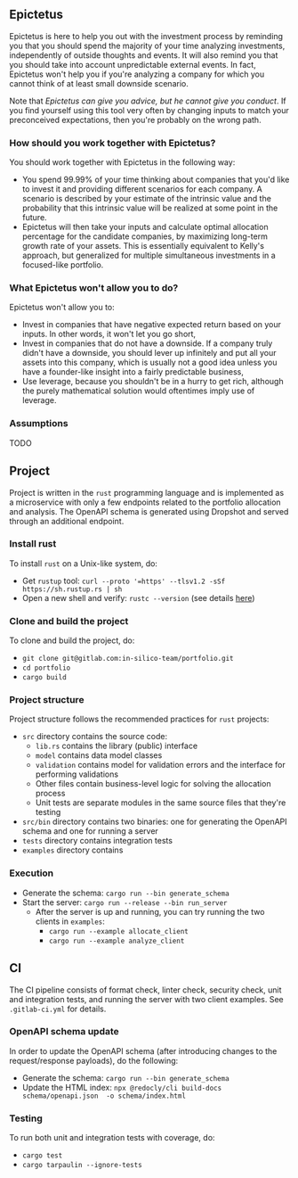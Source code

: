 ## Epictetus

Epictetus is here to help you out with the investment process by reminding you that you should spend the majority of
your time analyzing investments, independently of outside thoughts and events. It will also remind you that you should
take into account unpredictable external events. In fact, Epictetus won't help you if you're analyzing a company for 
which you cannot think of at least small downside scenario.

Note that *Epictetus can give you advice, but he cannot give you conduct*. If you find yourself using this tool very
often by changing inputs to match your preconceived expectations, then you're probably on the wrong path.

### How should you work together with Epictetus?

You should work together with Epictetus in the following way:
- You spend 99.99% of your time thinking about companies that you'd like to invest it and providing different scenarios
  for each company. A scenario is described by your estimate of the intrinsic value and the probability that this
  intrinsic value will be realized at some point in the future.
- Epictetus will then take your inputs and calculate optimal allocation percentage for the candidate companies, by
  maximizing long-term growth rate of your assets. This is essentially equivalent to Kelly's approach, but generalized
  for multiple simultaneous investments in a focused-like portfolio.

### What Epictetus won't allow you to do?

Epictetus won't allow you to:
- Invest in companies that have negative expected return based on your inputs. In other words, it won't let you go
  short,
- Invest in companies that do not have a downside. If a company truly didn't have a downside, you should lever up
  infinitely and put all your assets into this company, which is usually not a good idea unless you have a founder-like
  insight into a fairly predictable business,
- Use leverage, because you shouldn't be in a hurry to get rich, although the purely mathematical solution would
  oftentimes imply use of leverage.

### Assumptions

TODO

## Project

Project is written in the `rust` programming language and is implemented as a microservice with only a few endpoints
related to the portfolio allocation and analysis. The OpenAPI schema is generated using Dropshot and served through an
additional endpoint.

### Install rust

To install `rust` on a Unix-like system, do:
- Get `rustup` tool: `curl --proto '=https' --tlsv1.2 -sSf https://sh.rustup.rs | sh`
- Open a new shell and verify: `rustc --version` (see details [here](https://www.rust-lang.org/tools/install))

### Clone and build the project

To clone and build the project, do:
- `git clone git@gitlab.com:in-silico-team/portfolio.git`
- `cd portfolio`
- `cargo build`

### Project structure

Project structure follows the recommended practices for `rust` projects:
- `src` directory contains the source code:
  - `lib.rs` contains the library (public) interface
  - `model` contains data model classes
  - `validation` contains model for validation errors and the interface for performing validations
  - Other files contain business-level logic for solving the allocation process
  - Unit tests are separate modules in the same source files that they're testing
- `src/bin` directory contains two binaries: one for generating the OpenAPI schema and one for running a server
- `tests` directory contains integration tests
- `examples` directory contains 

### Execution

- Generate the schema: `cargo run --bin generate_schema`
- Start the server: `cargo run --release --bin run_server`
  - After the server is up and running, you can try running the two clients in `examples`:
    - `cargo run --example allocate_client`
    - `cargo run --example analyze_client`

## CI

The CI pipeline consists of format check, linter check, security check, unit and integration tests, and running the
server with two client examples. See `.gitlab-ci.yml` for details.

### OpenAPI schema update

In order to update the OpenAPI schema (after introducing changes to the request/response payloads), do the following:
- Generate the schema: `cargo run --bin generate_schema`
- Update the HTML index: `npx @redocly/cli build-docs schema/openapi.json  -o schema/index.html`

### Testing

To run both unit and integration tests with coverage, do:
- `cargo test`
- `cargo tarpaulin --ignore-tests`

